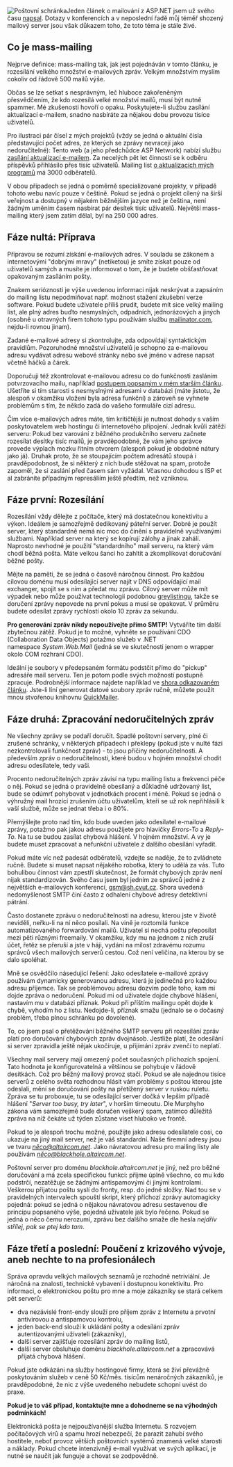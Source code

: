 <!-- dcterms:identifier = aspnetcz#28 -->
<!-- dcterms:title = Rozesílání hromadných e-mailových zpráv z prostředí .NET -->
<!-- dcterms:abstract = Jeden článek o mailování z ASP.NET jsem už svého času napsal. Dotazy v konferencích a v neposlední řadě můj téměř shozený mailový server jsou však důkazem toho, že toto téma je stále živé. -->
<!-- np9:categoryId = 1 -->
<!-- x4w:category = IT -->
<!-- np9:authorId = 1 -->
<!-- np9:authorEmail = michal.valasek@altairis.cz -->
<!-- dcterms:creator = Michal Altair Valášek -->
<!-- dcterms:created = 2005-04-07T05:06:19.08+02:00 -->
<!-- dcterms:date = 2005-04-07T05:06:19.08+02:00 -->

![Poštovní schránka](https://www.cdn.altairis.cz/Blog/letterbox.jpg "Poštovní schránka // via sxc.hu, used by permission")Jeden článek o mailování z ASP.NET jsem už svého času [napsal](/entry/article-20050103.aspx). Dotazy v konferencích a v neposlední řadě můj téměř shozený mailový server jsou však důkazem toho, že toto téma je stále živé.

## Co je mass-mailing

Nejprve definice: mass-mailing tak, jak jest pojednáván v tomto článku, je rozesílání velkého množství e-mailových zpráv. Velkým množstvím myslím cokoliv od řádově 500 mailů výše.

Občas se lze setkat s nesprávným, leč hluboce zakořeněným přesvědčením, že kdo rozesílá velké množství mailů, musí být nutně spammer. Mé zkušenosti hovoří o opaku. Poskytujete-li službu zasílání aktualizací e-mailem, snadno nasbíráte za nějakou dobu provozu tisíce uživatelů.

Pro ilustraci pár čísel z mých projektů (vždy se jedná o aktuální čísla představující počet adres, ze kterých se zprávy nevracejí jako nedoručitelné): Tento web (a jeho předchůdce ASP Network) nabízí službu [zasílání aktualizací e-mailem](/MailingList.aspx). Za necelých pět let činnosti se k odběru příspěvků přihlásilo přes tisíc uživatelů. Mailing list [o aktualizacích mých programů](http://software.altaircom.net/) má 3000 odběratelů.

V obou případech se jedná o poměrně specializované projekty, v případě tohoto webu navíc pouze v češtině. Pokud se jedná o projekt cílený na širší veřejnost a dostupný v nějakém běžnějším jazyce než je čeština, není žádným uměním časem nasbírat pár desítek tisíc uživatelů. Největší mass-mailing který jsem zatím dělal, byl na 250 000 adres.

## Fáze nultá: Příprava

Připravou se rozumí získání e-mailových adres. V souladu se zákonem a internetovými "dobrými mravy" (netiketou) je smíte získat pouze od uživatelů samých a musíte je informovat o tom, že je budete obšťastňovat opakovaným zasíláním pošty. 

Znakem serióznosti je výše uvedenou informaci nijak neskrývat a zapsáním do mailing listu nepodmiňovat např. možnost stažení zkušební verze software. Pokud budete uživatele příliš prudit, budete mít sice velký mailing list, ale plný adres buďto nesmyslných, odpadních, jednorázových a jiných (osobně u otravných firem tohoto typu používám službu [mailinator.com](http://www.mailinator.com/), nejdu-li rovnou jinam).

Zadané e-mailové adresy si zkontrolujte, zda odpovídají syntaktickým pravidlům. Pozoruhodné množství uživatelů je schopno za e-mailovou adresu vydávat adresu webové stránky nebo své jméno v adrese napsat včetně háčků a čárek.

Doporučuji též zkontrolovat e-mailovou adresu co do funkčnosti zasláním potvrzovacího mailu, například [postupem popsaným v mém starším článku](http://archive.aspnetwork.cz/art/clanek.asp?id=255). Ušetříte si tím starosti s nesmyslnými adresami v databázi (máte jistotu, že alespoň v okamžiku vložení byla adresa funkční) a zároveň se vyhnete problémům s tím, že někdo zadá do vašeho formuláře cizí adresu.

Čím více e-mailových adres máte, tím kritičtější je nutnost dohody s vaším poskytovatelem web hostingu či internetového připojení. Jednak kvůli zátěži serveru: Pokud bez varování z běžného produkčního serveru začnete rozesílat desítky tisíc mailů, je pravděpodobné, že vám jeho správce provede výplach mozku řitním otvorem (alespoň pokud je obdobné nátury jako já). Druhak proto, že se stoupajícím počtem adresátů stoupá i pravděpodobnost, že si některý z nich bude stěžovat na spam, protože zapoměl, že si zaslání před časem sám vyžádal. Včasnou dohodou s ISP et al zabráníte případným represáliím ještě předtím, než vzniknou.

## Fáze první: Rozesílání

Rozesílání vždy dělejte z počítače, který má dostatečnou konektivitu a výkon. Ideálem je samozřejmě dedikovaný páteřní server. Dobré je použít server, který standardně nemá nic moc do činění s pravidelně využívanými službami. Například server na který se kopírují zálohy a jinak zahálí. Naprosto nevhodné je použití "standardního" mail serveru, na který vám chodí běžná pošta. Máte velkou šanci ho zahltit a zkomplikovat doručování běžné pošty.

Mějte na paměti, že se jedná o časově náročnou činnost. Pro každou cílovou doménu musí odesílající server najít v DNS odpovídající mail exchanger, spojit se s ním a předat mu zprávu. Cílový server může mít výpadek nebo může používat technologii podobnou [greylistingu](http://projects.puremagic.com/greylisting/), takže se doručení zprávy nepovede na první pokus a musí se opakovat. V průměru budete odesílat zprávy rychlostí okolo 10 zpráv za sekundu.

**Pro generování zpráv nikdy nepoužívejte přímo SMTP!** Vytváříte tím další zbytečnou zátěž. Pokud je to možné, vyhněte se používání CDO (Collaboration Data Objects) potažmo služeb v .NET namespace *System.Web.Mail* (jedná se ve skutečnosti jenom o wrapper okolo COM rozhraní CDO).

Ideální je soubory v předepsaném formátu podstčit přímo do "pickup" adresáře mail serveru. Ten je potom podle svých možností postupně zpracuje. Podrobnější informace najdete například ve [shora odkazovaném článku](/entry/article-20050103.aspx#050135). Jste-li líní generovat datové soubory zpráv ručně, můžete použít mnou stvořenou knihovnu [QuickMailer](http://software.altaircom.net/software/quickmailer.aspx).

## Fáze druhá: Zpracování nedoručitelných zpráv

Ne všechny zprávy se podaří doručit. Spadlé poštovní servery, plné či zrušené schránky, v některých případech i překlepy (pokud jste v nulté fázi nezkontrolovali funkčnost zpráv) - to jsou příčiny nedoručitelnosti. A především zpráv o nedoručitelnosti, které budou v hojném množství chodit adresu odesílatele, tedy vaši.

Procento nedoručitelných zpráv závisí na typu mailing listu a frekvenci péče o něj. Pokud se jedná o pravidelně obesílaný a důkladně udržovaný list, bude se odúmrť pohybovat v jednotkách procent i méně. Pokud se jedná o výhružný mail hrozící zrušením účtu uživatelům, kteří se už rok nepřihlásili k vaší službě, může se jednat třeba i o 80%.

Přemýšlejte proto nad tím, kdo bude uveden jako odesílatel e-mailové zprávy, potažmo pak jakou adresu použijete pro hlavičky *Errors-To* a *Reply-To*. Na tu se budou zasílat chybová hlášení. V hojném množství. A vy je budete muset zpracovat a nefunkční uživatele z dalšího obesílání vyřadit. 

Pokud máte víc než padesát odběratelů, vzdejte se naděje, že to zvládnete ručně. Budete si muset napsat nějakého robotka, který to udělá za vás. Tuto bohulibou činnost vám zpestří skutečnost, že formát chybových zpráv není nijak standardizován. Svého času jsem byl jedním ze správců jedné z největších e-mailových konferencí, [gsm@sh.cvut.cz](mailto:gsm@sh.cvut.cz). Shora uvedená nedomyšlenost SMTP činí často z odhalení chybové adresy detektivní pátrání.

Často dostanete zprávu o nedoručitelnosti na adresu, kterou jste v životě neviděli, neřku-li na ní něco posílali. Na vině je roztomilá funkce automatizovaného forwardování mailů. Uživatel si nechá poštu přeposílat mezi pěti různými freemaily. V okamžiku, kdy mu na jednom z nich zruší účet, řetěz se přeruší a jste v háji, vydáni na milost zdravému rozumu správců všech mailových serverů cestou. Což není veličina, na kterou by se dalo spoléhat.

Mně se osvědčilo násedující řešení: Jako odesílatele e-mailové zprávy používám dynamicky generovanou adresu, která je jedinečná pro každou adresu příjemce. Tak se problémovou adresu dozvím podle toho, kam mi dojde zpráva o nedoručení. Pokud mi od uživatele dojde chybové hlášení, nastavím mu v databázi příznak. Pokud při příštím mailingu opět dojde k chybě, vyhodím ho z listu. Nedojde-li, příznak smažu (jednalo se o dočasný problém, třeba plnou schránku po dovolené).

To, co jsem psal o přetěžování běžného SMTP serveru při rozesílání zpráv platí pro doručování chybových zpráv dvojnásob. Jestliže platí, že odesílání si server zpravidla ještě nějak ukočíruje, u přijímání zpráv zvenčí to neplatí. 

Všechny mail servery mají omezený počet současných příchozích spojení. Tato hodnota je konfigurovatelná a většinou se pohybuje v řádově desítkách. Což pro běžný mailový provoz stačí. Pokud se ale najednou tisíce serverů z celého světa rozhodnou hlásit vám problémy s poštou kterou jste odeslali, mění se doručování pošty na přetížený server v ruskou ruletu. Zpráva se tu proboxuje, tu se odesílající server dočká v lepším případě hlášení "*Server too busy, try later*", v horším timeoutu. Dle Murphyho zákona vám samozřejmě bude doručen veškerý spam, zatímco důležitá zpráva na níž čekáte už týden zůstane viset hluboko ve frontě.

Pokud to je alespoň trochu možné, použijte jako adresu odesílatele cosi, co ukazuje na jiný mail server, než je váš standardní. Naše firemní adresy jsou ve tvaru *něco@altaircom.net*. Jako návratovou adresu pro mailing listy ale používám *něco@blackhole.altaircom.net*. 

Poštovní server pro doménu *blackhole.altaircom.net* je jiný, než pro běžné doručování a má zcela specifickou funkci: přijme úplně všechno, co mu kdo podstrčí, nezatěžuje se žádnými antispamovými či jinými kontrolami. Veškerou přijatou poštu syslí do fronty, resp. do jedné složky. Nad tou se v pravidelných intervalech spouští skript, který příchozí zprávy automagicky pojedná: pokud se jedná o nějakou návratovou adresu sestavenou dle principu popsaného výše, pojedná uživatele jak bylo řečeno. Pokud se jedná o něco čemu nerozumí, zprávu bez dalšího smaže dle hesla *nejdřív střílej, pak se ptej kdo tam*.

## Fáze třetí a poslední: Poučení z krizového vývoje, aneb nechte to na profesionálech

Správa opravdu velkých mailových seznamů je rozhodně netriviální. Je náročná na znalosti, technické vybavení i dostupnou konektivitu. Pro informaci, o elektronickou poštu pro mne a moje zákazníky se stará celkem pět serverů:

*   dva nezávislé front-endy slouží pro příjem zpráv z Internetu a prvotní antivirovou a antispamovou kontrolu,
*   jeden back-end slouží k ukládání pošty a odesílání zpráv autentizovanými uživateli (zákazníky),
*   další server zajišťuje rozesílání zpráv do mailing listů,
*   další server obsluhuje doménu *blackhole.altaircom.net* a zpracovává přijatá chybová hlášení.

Pokud jste odkázáni na služby hostingové firmy, která se živí převážně poskytováním služeb v ceně 50 Kč/měs. tisícům nenáročných zákazníků, je pravděpodobné, že nic z výše uvedeného nebudete schopni uvést do praxe.

**<reklama>**Pokud je to váš případ, kontaktujte mne a dohodneme se na výhodných podmínkách!**</reklama>**

Elektronická pošta je nejpoužívanější služba Internetu. S rozvojem počítačových virů a spamu hrozí nebezpečí, že parazit zahubí svého hostitele, neboť provoz větších poštovních systémů znamená velké starosti a náklady. Pokud chcete intenzivněji e-mail využívat ve svých aplikací, je nutné se naučit jak funguje a chovat se zodpovědně.